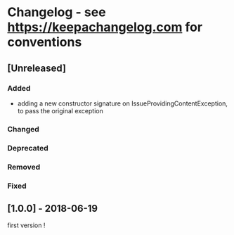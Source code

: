 # Changelog - see https://keepachangelog.com for conventions

## [Unreleased]

### Added

- adding a new constructor signature on IssueProvidingContentException, to pass the original exception

### Changed

### Deprecated

### Removed

### Fixed

## [1.0.0] - 2018-06-19

first version !

